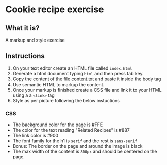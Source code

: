 # Cookie recipe exercise

## What it is?

A markup and style exercise

## Instructions

1. On your text editor create an HTML file called `index.html`
2. Generate a html document typing `html` and then press tab key.
3. Copy the content of the file [content.txt](./content.txt) and paste it inside the body tag
4. Use semantic HTML to markup the content.
5. Once your markup is finished create a CSS file and link it to your HTML using a a `<link>` tag
6. Style as per picture following the below instuctions

### CSS

- The background color for the page is #FFE
- The color for the text reading "Related Recipes" is #887
- The link color is #900
- The font family for the h1 is `serif` and the rest is `sans-serif`
- Bonus: The border on the page and around the image is black
- The max width of the content is `800px` and should be centered on the page.
